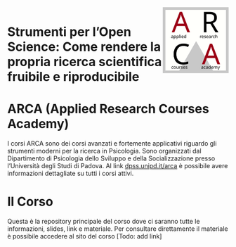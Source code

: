 <img align="right" width="150" height="150" src="files/arca-logo.svg">

# Strumenti per l’Open Science: Come rendere la propria ricerca scientifica fruibile e riproducibile

<!-- badges: start -->
<!-- badges: end -->

# ARCA (Applied Research Courses Academy)

I corsi ARCA sono dei corsi avanzati e fortemente applicativi riguardo
gli strumenti moderni per la ricerca in Psicologia. Sono organizzati dal
Dipartimento di Psicologia dello Sviluppo e della Socializzazione presso
l’Università degli Studi di Padova. Al link
[dpss.unipd.it/arca](https://www.dpss.unipd.it/arca) è possibile avere
informazioni dettagliate su tutti i corsi attivi.

# Il Corso

Questa è la repository principale del corso dove ci saranno tutte le
informazioni, slides, link e materiale. Per consultare direttamente il
materiale è possibile accedere al sito del corso
[Todo: add link]

